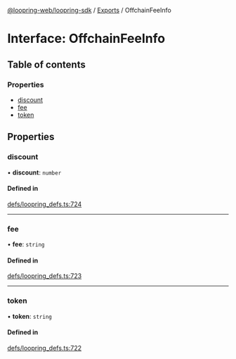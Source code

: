 [@loopring-web/loopring-sdk](../README.md) / [Exports](../modules.md) / OffchainFeeInfo

# Interface: OffchainFeeInfo

## Table of contents

### Properties

- [discount](OffchainFeeInfo.md#discount)
- [fee](OffchainFeeInfo.md#fee)
- [token](OffchainFeeInfo.md#token)

## Properties

### discount

• **discount**: `number`

#### Defined in

[defs/loopring_defs.ts:724](https://github.com/Loopring/loopring_sdk/blob/077bca2/src/defs/loopring_defs.ts#L724)

___

### fee

• **fee**: `string`

#### Defined in

[defs/loopring_defs.ts:723](https://github.com/Loopring/loopring_sdk/blob/077bca2/src/defs/loopring_defs.ts#L723)

___

### token

• **token**: `string`

#### Defined in

[defs/loopring_defs.ts:722](https://github.com/Loopring/loopring_sdk/blob/077bca2/src/defs/loopring_defs.ts#L722)
